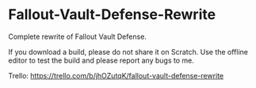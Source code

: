 # Fallout-Vault-Defense-Rewrite
Complete rewrite of Fallout Vault Defense.

If you download a build, please do not share it on Scratch. Use the offline editor to test the build and please report any bugs to me.

Trello: https://trello.com/b/jhOZutqK/fallout-vault-defense-rewrite 
